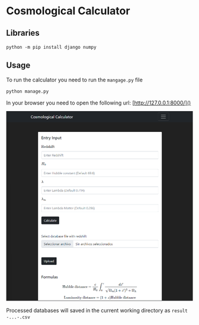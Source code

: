 # Cosmological Calculator

## Libraries

```
python -m pip install django numpy 
```

## Usage

To run the calculator you need to run the `mangage.py` file

```bash
python manage.py
```

In your browser you need to open the following url: [http://127.0.0.1:8000/]()

![1669418770009](image/README/1669418770009.png)

Processed databases will saved in the current working directory as `result -...-.csv`
